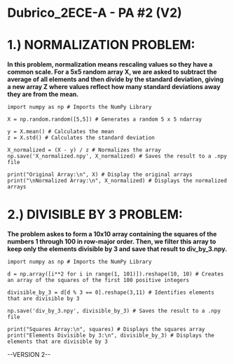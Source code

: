 # Dubrico_2ECE-A - PA #2 (V2)

# 1.) NORMALIZATION PROBLEM:

**In this problem, normalization means rescaling values so they have a common scale. For a 5x5 random array X, we are asked to subtract the average of all elements and then divide by the standard deviation, giving a new array Z where values reflect how many standard deviations away they are from the mean.**

    import numpy as np # Imports the NumPy Library
    
    X = np.random.random([5,5]) # Generates a random 5 x 5 ndarray
    
    y = X.mean() # Calculates the mean
    z = X.std() # Calculates the standard deviation
    
    X_normalized = (X - y) / z # Normalizes the array
    np.save('X_normalized.npy', X_normalized) # Saves the result to a .npy file    
    
    print("Original Array:\n", X) # Display the original arrays
    print("\nNormalized Array:\n", X_normalized) # Displays the normalized arrays


  # 2.) DIVISIBLE BY 3 PROBLEM:

**The problem askes to form a 10x10 array containing the squares of the numbers 1 through 100 in row-major order. Then, we filter this array to keep only the elements divisible by 3 and save that result to div_by_3.npy.**

    import numpy as np # Imports the NumPy Library

    d = np.array([i**2 for i in range(1, 101)]).reshape(10, 10) # Creates an array of the squares of the first 100 positive integers

    divisible_by_3 = d[d % 3 == 0].reshape(3,11) # Identifies elements that are divisible by 3
    
    np.save('div_by_3.npy', divisible_by_3) # Saves the result to a .npy file
    
    print("Squares Array:\n", squares) # Displays the squares array
    print("Elements Divisible by 3:\n", divisible_by_3) # Displays the elements that are divisible by 3
    
--VERSION 2--
